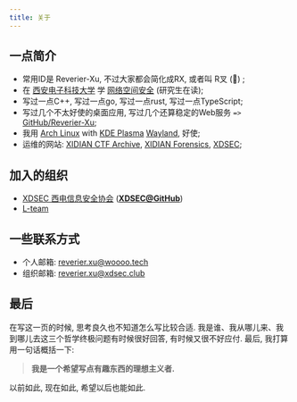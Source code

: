 ```yaml
---
title: 关于
---
```


## 一点简介

- 常用ID是 Reverier-Xu, 不过大家都会简化成RX, 或者叫 R叉 (💢) ;
- 在 [西安电子科技大学](https://www.xidian.edu.cn/) 学 [网络空间安全](https://ce.xidian.edu.cn) (研究生在读);
- 写过一点C++, 写过一点go, 写过一点rust, 写过一点TypeScript;
- 写过几个不太好使的桌面应用, 写过几个还算稳定的Web服务 `=>` [GitHub/Reverier-Xu](https://github.com/Reverier-Xu);
- 我用 [Arch Linux](https://www.archlinux.org/) with [KDE Plasma](https://www.kde.org/) [Wayland](https://wayland.freedesktop.org/), 好使;
- 运维的网站: [XIDIAN CTF Archive](https://ctf.xidian.edu.cn/), [XIDIAN Forensics](https://forensics.xidian.edu.cn/), [XDSEC](https://www.xdsec.org/);

## 加入的组织

- [XDSEC 西电信息安全协会](https://www.xdsec.org/) ([**XDSEC@GitHub**](https://github.com/XDSEC))
- [L-team](https://l.xdsec.org/)

## 一些联系方式

- 个人邮箱: [reverier.xu@woooo.tech](mailto:reverier.xu@woooo.tech)
- 组织邮箱: [reverier.xu@xdsec.club](mailto:reverier.xu@xdsec.club)

## 最后

在写这一页的时候, 思考良久也不知道怎么写比较合适. 我是谁、我从哪儿来、我到哪儿去这三个哲学终极问题有时候很好回答, 有时候又很不好应付. 最后, 我打算用一句话概括一下:

> **我是一个希望写点有趣东西的理想主义者.**

以前如此, 现在如此, 希望以后也能如此.

